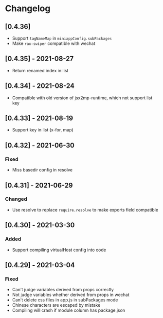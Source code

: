 # Changelog

## [0.4.36]

- Support `tagNameMap` in `miniappConfig.subPackages`
- Make `rax-swiper` compatible with wechat

## [0.4.35] - 2021-08-27

- Return renamed index in list

## [0.4.34] - 2021-08-24

- Compatible with old version of jsx2mp-runtime, which not support list key

## [0.4.33] - 2021-08-19

- Support key in list (x-for, map)

## [0.4.32] - 2021-06-30

### Fixed

- Miss basedir config in resolve

## [0.4.31] - 2021-06-29

### Changed

- Use resolve to replace `require.resolve` to make exports field compatible

## [0.4.30] - 2021-03-30

### Added

- Support compiling virtualHost config into code

## [0.4.29] - 2021-03-04

### Fixed

- Can't judge variables derived from props correctly
- Not judge variables whether derived from props in wechat
- Can't delete css files in app.js in subPackages mode
- Chinese characters are escaped by mistake
- Compiling will crash if module column has package.json
